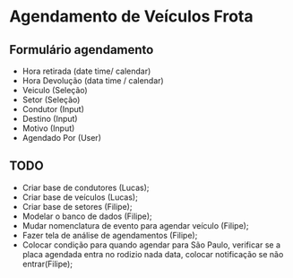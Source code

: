 # Agendamento de Veículos Frota

## Formulário agendamento
- Hora retirada (date time/ calendar)
- Hora Devolução (data time /  calendar)
- Veiculo (Seleção)
- Setor (Seleção)
- Condutor (Input)
- Destino (Input)
- Motivo (Input)
- Agendado Por (User)

## TODO
- Criar base de condutores (Lucas);
- Criar base de veículos (Lucas);
- Criar base de setores (Filipe);
- Modelar o banco de dados (Filipe);
- Mudar nomenclatura de evento para agendar veículo (Filipe);
- Fazer tela de análise de agendamentos (Filipe);
- Colocar condição para quando agendar para São Paulo, verificar se a placa agendada entra no rodizio nada data, colocar notificação se não entrar(Filipe);